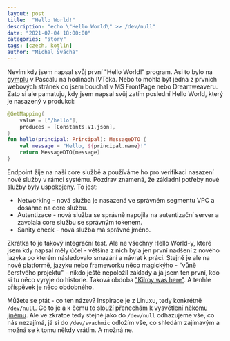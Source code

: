 ```yaml
---
layout: post
title:  "Hello World!"
description: "echo \"Hello World\" >> /dev/null"
date: "2021-07-04 18:00:00"
categories: "story"
tags: [czech, kotlin]
author: "Michal Švácha"
---
```


Nevím kdy jsem napsal svůj první "Hello World!" program. Asi to bylo na [gymplu][gymvod] v Pascalu na hodinách IVTčka. Nebo to mohla být jedna z prvních webových stránek co jsem bouchal v MS FrontPage nebo Dreamweaveru. Zato si ale pamatuju, kdy jsem napsal svůj zatím poslední Hello World, který je nasazený v produkci:

```kotlin
@GetMapping(
    value = ["/hello"],
    produces = [Constants.V1.json],
)
fun hello(principal: Principal): MessageDTO {
    val message = "Hello, ${principal.name}!"
    return MessageDTO(message)
}
```

Endpoint žije na naší core službě a používáme ho pro verifikaci nasazení nové služby v rámci systému. Pozdrav znamená, že základní potřeby nové služby byly uspokojeny. To jest:

- Networking - nová služba je nasazená ve správném segmentu VPC a dosáhne na core službu.
- Autentizace - nová služba se správně napojila na autentizační server a zavolala core službu se správným tokenem.
- Sanity check - nová služba má správné jméno.

Zkrátka to je takový integrační test. Ale ne všechny Hello World-y, které jsem kdy napsal měly účel - většina z nich byla jen první nadšení z nového jazyka po kterém následovalo smazání a návrat k práci. Stejně je ale na nové platformě, jazyku nebo frameworku něco magickýho - "vůně čerstvého projektu" - nikdo ještě nepoložil základy a já jsem ten první, kdo si tu něco vyryje do historie. Taková obdoba ["Kilroy was here"][kilroy]. A tenhle příspěvek je něco obdobného.

Můžete se ptát - co ten název? Inspirace je z Linuxu, tedy konkrétně `/dev/null`. Co to je a k čemu to slouží přenechám k vysvětlení [někomu jinému][linuxhint]. Ale ve zkratce tedy stejně jako do `/dev/null` odhazujeme vše, co nás nezajímá, já si do `/dev/svachmic` odložím vše, co shledám zajímavým a možná se k tomu někdy vrátím. A možná ne.

[gymvod]: https://gymvod.cz/
[kilroy]: https://en.wikipedia.org/wiki/Kilroy_was_here
[linuxhint]: https://linuxhint.com/what_is_dev_null/